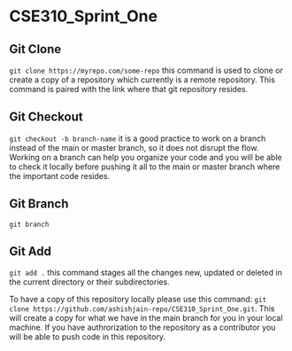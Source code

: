 # CSE310_Sprint_One

## Git Clone
`git clone https://myrepo.com/some-repo` this command is used to clone or create a copy of a repository which currently is a remote repository. This command is paired with the link where that git repository resides.

## Git Checkout
`git checkout -b branch-name` it is a good practice to work on a branch instead of the main or master branch, so it does not disrupt the flow. Working on a branch can help you organize your code and you will be able to check it locally before pushing it all to the main or master branch where the important code resides.

## Git Branch
`git branch`

## Git Add
`git add .` this command stages all the changes new, updated or deleted in the current directory or their subdirectories.


To have a copy of this repository locally please use this command: `git clone https://github.com/ashishjain-repo/CSE310_Sprint_One.git`. This will create a copy for what we have in the main branch for you in your local machine. If you have authrorization to the repository as a contributor you will be able to push code in this repository.

